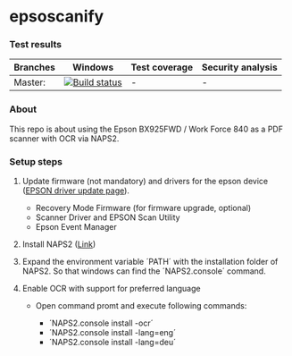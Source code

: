 # epsoscanify

### Test results

Branches  | Windows | Test coverage | Security analysis |
----------|---------|---------------|-------------------|
Master:   | [![Build status](https://ci.appveyor.com/api/projects/status/624byor4rcntugg5?svg=true)](https://ci.appveyor.com/project/m7b/epsoscanify) | -  | - 


### About

This repo is about using the Epson BX925FWD / Work Force 840 as a PDF scanner
with OCR via NAPS2.

### Setup steps

1. Update firmware (not mandatory) and drivers for the epson device
   ([EPSON driver update page](https://epson.com/Support/Printers/All-In-Ones/WorkForce-Series/Epson-WorkForce-840/s/SPT_C11CA97201)).
   
   - Recovery Mode Firmware (for firmware upgrade, optional)
   - Scanner Driver and EPSON Scan Utility
   - Epson Event Manager

2. Install NAPS2 ([Link](https://www.naps2.com/))

3. Expand the environment variable ´PATH´ with the installation folder of
   NAPS2. So that windows can find the ´NAPS2.console´ command.

4. Enable OCR with support for preferred language

   - Open command promt and execute following commands:
   
     * ´NAPS2.console install -ocr´
     * ´NAPS2.console install -lang=eng´
     * ´NAPS2.console install -lang=deu´